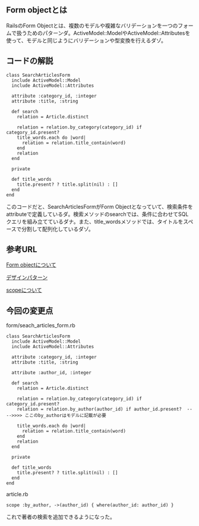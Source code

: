## Form objectとは
RailsのForm Objectとは、複数のモデルや複雑なバリデーションを一つのフォームで扱うためのパターンダ。ActiveModel::ModelやActiveModel::Attributesを使って、モデルと同じようにバリデーションや型変換を行えるダゾ。

## コードの解説
```
class SearchArticlesForm
  include ActiveModel::Model
  include ActiveModel::Attributes

  attribute :category_id, :integer
  attribute :title, :string

  def search
    relation = Article.distinct

    relation = relation.by_category(category_id) if category_id.present?
    title_words.each do |word|
      relation = relation.title_contain(word)
    end
    relation
  end

  private

  def title_words
    title.present? ? title.split(nil) : []
  end
end

```
このコードだと、SearchArticlesFormがForm Objectとなっていて、検索条件をattributeで定義しているダ。検索メソッドのsearchでは、条件に合わせてSQLクエリを組み立てているダナ。また、title_wordsメソッドでは、タイトルをスペースで分割して配列化しているダゾ。

## 参考URL
[Form objectについて](https://zenn.dev/adverdest/articles/form_object_article#form%E3%82%AA%E3%83%96%E3%82%B8%E3%82%A7%E3%82%AF%E3%83%88)

[デザインパターン](https://applis.io/posts/rails-design-pattern-form-objects#form%E3%82%AA%E3%83%96%E3%82%B8%E3%82%A7%E3%82%AF%E3%83%88%E3%81%A8%E3%81%AF)

[scopeについて](https://zenn.dev/yusuke_docha/articles/ca0637ccc8d01f)

## 今回の変更点
form/seach_articles_form.rb
```
class SearchArticlesForm
  include ActiveModel::Model
  include ActiveModel::Attributes

  attribute :category_id, :integer
  attribute :title, :string

  attribute :author_id, :integer

  def search
    relation = Article.distinct

    relation = relation.by_category(category_id) if category_id.present?
    relation = relation.by_author(author_id) if author_id.present?  ---->>>> ここのby_authorはモデルに記載が必要
 
    title_words.each do |word|
      relation = relation.title_contain(word)
    end
    relation
  end

  private

  def title_words
    title.present? ? title.split(nil) : []
  end
end
```

article.rb
```
scope :by_author, ->(author_id) { where(author_id: author_id) }
```
これで著者の検索を追加できるようになった。